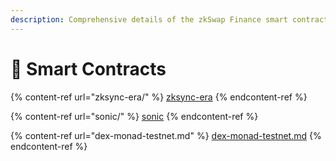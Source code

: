 ```yaml
---
description: Comprehensive details of the zkSwap Finance smart contracts
---
```


# 🔎 Smart Contracts

{% content-ref url="zksync-era/" %}
[zksync-era](zksync-era/)
{% endcontent-ref %}

{% content-ref url="sonic/" %}
[sonic](sonic/)
{% endcontent-ref %}

{% content-ref url="dex-monad-testnet.md" %}
[dex-monad-testnet.md](dex-monad-testnet.md)
{% endcontent-ref %}

